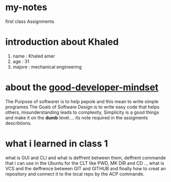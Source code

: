 # my-notes
first class Assignments
# introduction about Khaled
1. name : Khaled amer
2. age : 31
3. majore : mechanical engineering

# about the [good-developer-mindset](https://www.freecodecamp.org/news/learn-the-fundamentals-of-a-good-developer-mindset-in-15-minutes-81321ab8a682/)

 The Purpose of softwarer is to help pepole and this mean to write simple programes The Goals of Software Design is to write easy code that helps others, misunderstanding leads to complexity, Simplicity is a good things and make it on the **dumb** level.... its note required in the assigments descrbtions.

# what i learned in class 1
what is GUI and CLI and what is deffrent between them, deffrent commande that i can use in the Ubuntu for the CLT like PWD, MK DIR and CD .., what is VCS and the deffrence between GIT and GITHUB
and finally how to creat an repository and connect it to the local repo by the ACP commande.
